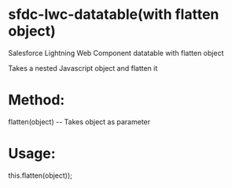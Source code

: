 # sfdc-lwc-datatable(with flatten object)
Salesforce Lightning Web Component datatable with flatten object

Takes a nested Javascript object and flatten it

# Method:
flatten(object) -- Takes object as parameter

# Usage:
this.flatten(object));
